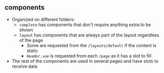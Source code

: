 ## components

- Organized on different folders:
  - `complete` has components that don't require anything extra to be shown
  - `layout` has components that are always part of the layout regardless of the page
    - Some are requested from the `/layouts/default` if the content is static
    - `Header.vue` is requested from each `/page` as it has a slot to fill
- The rest of the components are used in several pages and have slots to receive data